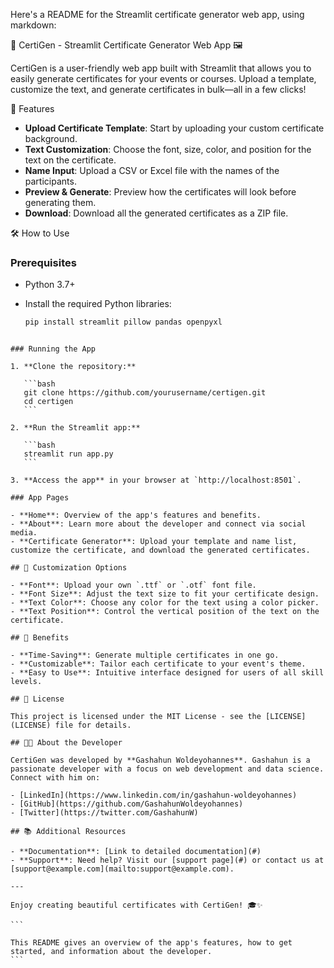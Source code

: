 Here's a README for the Streamlit certificate generator web app, using markdown:

🎉 CertiGen - Streamlit Certificate Generator Web App 🖼️

CertiGen is a user-friendly web app built with Streamlit that allows you to easily generate certificates for your events or courses. Upload a template, customize the text, and generate certificates in bulk—all in a few clicks!

🚀 Features

- **Upload Certificate Template**: Start by uploading your custom certificate background.
- **Text Customization**: Choose the font, size, color, and position for the text on the certificate.
- **Name Input**: Upload a CSV or Excel file with the names of the participants.
- **Preview & Generate**: Preview how the certificates will look before generating them.
- **Download**: Download all the generated certificates as a ZIP file.

🛠️ How to Use

### Prerequisites

- Python 3.7+
- Install the required Python libraries:

  ```bash
  pip install streamlit pillow pandas openpyxl
  ```

````

### Running the App

1. **Clone the repository:**

   ```bash
   git clone https://github.com/yourusername/certigen.git
   cd certigen
   ```

2. **Run the Streamlit app:**

   ```bash
   streamlit run app.py
   ```

3. **Access the app** in your browser at `http://localhost:8501`.

### App Pages

- **Home**: Overview of the app's features and benefits.
- **About**: Learn more about the developer and connect via social media.
- **Certificate Generator**: Upload your template and name list, customize the certificate, and download the generated certificates.

## 🎨 Customization Options

- **Font**: Upload your own `.ttf` or `.otf` font file.
- **Font Size**: Adjust the text size to fit your certificate design.
- **Text Color**: Choose any color for the text using a color picker.
- **Text Position**: Control the vertical position of the text on the certificate.

## 🎁 Benefits

- **Time-Saving**: Generate multiple certificates in one go.
- **Customizable**: Tailor each certificate to your event's theme.
- **Easy to Use**: Intuitive interface designed for users of all skill levels.

## 📄 License

This project is licensed under the MIT License - see the [LICENSE](LICENSE) file for details.

## 🧑‍💻 About the Developer

CertiGen was developed by **Gashahun Woldeyohannes**. Gashahun is a passionate developer with a focus on web development and data science. Connect with him on:

- [LinkedIn](https://www.linkedin.com/in/gashahun-woldeyohannes)
- [GitHub](https://github.com/GashahunWoldeyohannes)
- [Twitter](https://twitter.com/GashahunW)

## 📚 Additional Resources

- **Documentation**: [Link to detailed documentation](#)
- **Support**: Need help? Visit our [support page](#) or contact us at [support@example.com](mailto:support@example.com).

---

Enjoy creating beautiful certificates with CertiGen! 🎓✨

```

This README gives an overview of the app's features, how to get started, and information about the developer.
```
````
